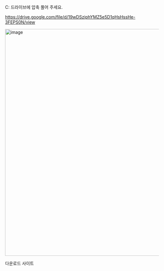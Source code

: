 C: 드라이브에 압축 풀어 주세요.

​https://drive.google.com/file/d/19wDSziphYMZ5e5D1qHsHssHe-3FEPS0N/view

<img width="812" height="742" alt="image" src="https://github.com/user-attachments/assets/3e0af576-45cf-49db-82dd-d7b6c501904a" />


다운로드 사이트
